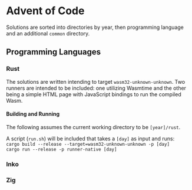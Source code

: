 # Advent of Code
Solutions are sorted into directories by year, then programming language and an additional `common` directory.

## Programming Languages
### Rust
The solutions are written intending to target `wasm32-unknown-unknown`. Two runners are intended to be included: one utilizing Wasmtime and the other being a simple HTML page with JavaScript bindings to run the compiled Wasm.
#### Building and Running
The following assumes the current working directory to be `[year]/rust`.

A script (`run.sh`) will be included that takes a `[day]` as input and runs:  
`cargo build --release --target=wasm32-unknown-unknown -p [day]`  
`cargo run --release -p runner-native [day]`
### Inko
### Zig
